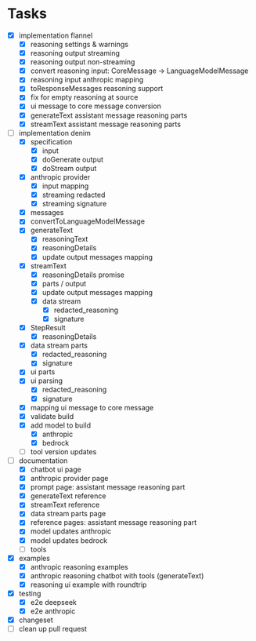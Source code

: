 # Tasks

- [x] implementation flannel
  - [x] reasoning settings & warnings
  - [x] reasoning output streaming
  - [x] reasoning output non-streaming
  - [x] convert reasoning input: CoreMessage -> LanguageModelMessage
  - [x] reasoning input anthropic mapping
  - [x] toResponseMessages reasoning support
  - [x] fix for empty reasoning at source
  - [x] ui message to core message conversion
  - [x] generateText assistant message reasoning parts
  - [x] streamText assistant message reasoning parts
- [ ] implementation denim
  - [x] specification
    - [x] input
    - [x] doGenerate output
    - [x] doStream output
  - [x] anthropic provider
    - [x] input mapping
    - [x] streaming redacted
    - [x] streaming signature
  - [x] messages
  - [x] convertToLanguageModelMessage
  - [x] generateText
    - [x] reasoningText
    - [x] reasoningDetails
    - [x] update output messages mapping
  - [x] streamText
    - [x] reasoningDetails promise
    - [x] parts / output
    - [x] update output messages mapping
    - [x] data stream
      - [x] redacted_reasoning
      - [x] signature
  - [x] StepResult
    - [x] reasoningDetails
  - [x] data stream parts
    - [x] redacted_reasoning
    - [x] signature
  - [x] ui parts
  - [x] ui parsing
    - [x] redacted_reasoning
    - [x] signature
  - [x] mapping ui message to core message
  - [x] validate build
  - [x] add model to build
    - [x] anthropic
    - [x] bedrock
  - [ ] tool version updates
- [ ] documentation
  - [x] chatbot ui page
  - [x] anthropic provider page
  - [x] prompt page: assistant message reasoning part
  - [x] generateText reference
  - [x] streamText reference
  - [x] data stream parts page
  - [x] reference pages: assistant message reasoning part
  - [x] model updates anthropic
  - [x] model updates bedrock
  - [ ] tools
- [x] examples
  - [x] anthropic reasoning examples
  - [x] anthropic reasoning chatbot with tools (generateText)
  - [x] reasoning ui example with roundtrip
- [x] testing
  - [x] e2e deepseek
  - [x] e2e anthropic
- [x] changeset
- [ ] clean up pull request
